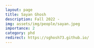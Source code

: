 ```yaml
---
layout: page
title: Sayan Ghosh
description: Fall 2022 -
img: assets/img/people/sayan.jpeg
importance: 2
category: phd
redirect: https://sghosh73.github.io/
---
```


